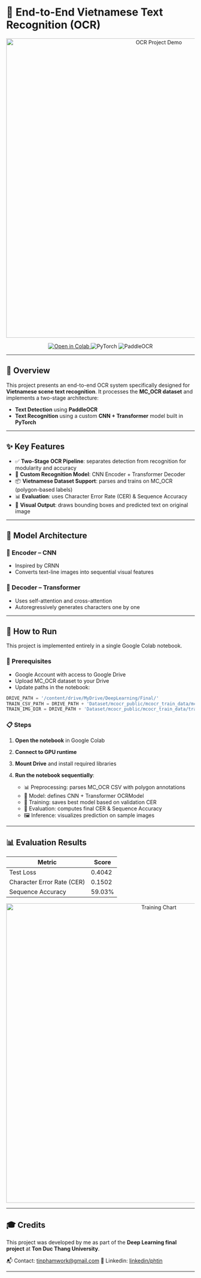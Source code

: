 
# 🧾 End-to-End Vietnamese Text Recognition (OCR)

<p align="center">
  <img src="https://i.imgur.com/your-ocr-demo.gif" alt="OCR Project Demo" width="800"/>
  <!-- Gợi ý: ảnh GIF mô tả từ ảnh gốc → phát hiện → nhận dạng text -->
</p>

<p align="center">
  <a href="https://colab.research.google.com/github/your-username/your-repo/blob/main/Task2.ipynb" target="_blank">
    <img src="https://colab.research.google.com/assets/colab-badge.svg" alt="Open in Colab"/>
  </a>
  <img src="https://img.shields.io/badge/Framework-PyTorch-orange" alt="PyTorch">
  <img src="https://img.shields.io/badge/Detector-PaddleOCR-red" alt="PaddleOCR">
</p>

---

## 🧠 Overview

This project presents an end-to-end OCR system specifically designed for **Vietnamese scene text recognition**. It processes the **MC_OCR dataset** and implements a two-stage architecture:

- **Text Detection** using **PaddleOCR**
- **Text Recognition** using a custom **CNN + Transformer** model built in **PyTorch**

---

## ✨ Key Features

- ✅ **Two-Stage OCR Pipeline**: separates detection from recognition for modularity and accuracy  
- 🧠 **Custom Recognition Model**: CNN Encoder + Transformer Decoder  
- 📦 **Vietnamese Dataset Support**: parses and trains on MC_OCR (polygon-based labels)  
- 📊 **Evaluation**: uses Character Error Rate (CER) & Sequence Accuracy  
- 🎯 **Visual Output**: draws bounding boxes and predicted text on original image

---

## 🧱 Model Architecture

### 🔹 Encoder – CNN

- Inspired by CRNN
- Converts text-line images into sequential visual features

### 🔹 Decoder – Transformer

- Uses self-attention and cross-attention
- Autoregressively generates characters one by one

---

## 🚀 How to Run

This project is implemented entirely in a single Google Colab notebook.

### 🔧 Prerequisites

- Google Account with access to Google Drive
- Upload MC_OCR dataset to your Drive
- Update paths in the notebook:

```python
DRIVE_PATH = '/content/drive/MyDrive/DeepLearning/Final/'
TRAIN_CSV_PATH = DRIVE_PATH + 'Dataset/mcocr_public/mcocr_train_data/mcocr_train_df.csv'
TRAIN_IMG_DIR = DRIVE_PATH + 'Dataset/mcocr_public/mcocr_train_data/train_images/'
````

### 📋 Steps

1. **Open the notebook** in Google Colab
2. **Connect to GPU runtime**
3. **Mount Drive** and install required libraries
4. **Run the notebook sequentially**:

   * 📊 Preprocessing: parses MC\_OCR CSV with polygon annotations
   * 🧠 Model: defines CNN + Transformer OCRModel
   * 🔁 Training: saves best model based on validation CER
   * 🧪 Evaluation: computes final CER & Sequence Accuracy
   * 🖼️ Inference: visualizes prediction on sample images

---

## 📊 Evaluation Results

| Metric                     | Score        |
| -------------------------- | ------------ |
| Test Loss                  |    0.4042    |
| Character Error Rate (CER) |    0.1502    |
| Sequence Accuracy          |    59.03%    |

<p align="center">
  <img src="https://cdn.discordapp.com/attachments/1242824807456964762/1387845524958216212/tai_xuong.png?ex=685ed35e&is=685d81de&hm=dad41c83febc8d054b0fcbbc73dcf4b0b278bf887ce8b0b573773b820efdbcd5&" alt="Training Chart" width="800"/>
</p>

---


## 🎓 Credits

This project was developed by me as part of the **Deep Learning final project** at **Ton Duc Thang University**.

📬 Contact: [tinphamwork@gmail.com](mailto:tinphamwork@gmail.com)
🔗 Linkedin: [linkedin/phtin](https://www.linkedin.com/in/phtin/)

---





